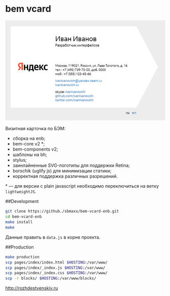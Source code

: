 # bem vcard

![vcard example](https://raw.githubusercontent.com/sbmaxx/bem-vcard-enb/v2/example.png)

Визитная карточка по БЭМ:
* сборка на enb;
* bem-core v2 *;
* bem-components v2;
* шаблоны на bh;
* stylus;
* заинлайненные SVG-логотипы для поддержки Retina;
* borschik (uglify js) для минимизации статики;
* корректная поддержка различных разрешений.

\* — для версии с plain javascript необходимо переключиться на ветку `lightweightJS`.

##Development
```bash
git clone https://github./sbmaxx/bem-vcard-enb.git
cd bem-vcard-enb
make install
make
```
Данные править в `data.js` в корне проекта.

##Production
```bash
make production
scp pages/index/index.html $HOSTING:/var/www/
scp pages/index/_index.js $HOSTING:/var/www/
scp pages/index/_index.css $HOSTING:/var/www/
scp -r blocks/ $HOSTING:/var/www/blocks/
```

http://rozhdestvenskiy.ru
